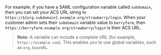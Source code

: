 For example, if you have a SAML configuration variable called `subdomain`, then you can set your ACS URL string to `https://${org.subdomain}.example.org/strawberry/login`. When your customer admin sets their `subdomain` variable value to `berryfarm`, then `https://berryfarm.example.org/strawberry/login` is their ACS URL.

> **Note**: A variable can include a complete URL (for example, `https://example.com`). This enables you to use global variables, such as `org.baseURL`.
